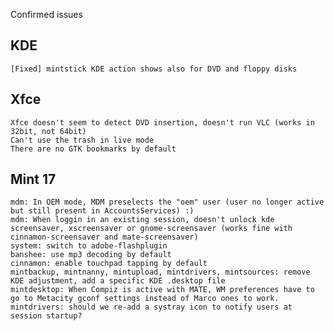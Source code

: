 Confirmed issues

KDE
---
	[Fixed] mintstick KDE action shows also for DVD and floppy disks		

Xfce
----
    Xfce doesn't seem to detect DVD insertion, doesn't run VLC (works in 32bit, not 64bit)
	Can't use the trash in live mode    
	There are no GTK bookmarks by default

Mint 17
-------	
	mdm: In OEM mode, MDM preselects the "oem" user (user no longer active but still present in AccountsServices) :)
	mdm: When loggin in an existing session, doesn't unlock kde screensaver, xscreensaver or gnome-screensaver (works fine with cinnamon-screensaver and mate-screensaver)
	system: switch to adobe-flashplugin
	banshee: use mp3 decoding by default
	cinnamon: enable touchpad tapping by default
	mintbackup, mintnanny, mintupload, mintdrivers, mintsources: remove KDE adjustment, add a specific KDE .desktop file
	mintdesktop: When Compiz is active with MATE, WM preferences have to go to Metacity gconf settings instead of Marco ones to work.
	mintdrivers: should we re-add a systray icon to notify users at session startup?
